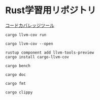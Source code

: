# Rust学習用リポジトリ

[コードカバレッジツール](https://github.com/taiki-e/cargo-llvm-cov)  

```
cargo llvm-cov run
```


```
cargo llvm-cov --open
```

```
rustup component add llvm-tools-preview
cargo install cargo-llvm-cov
```

```
cargo bench
```

```
cargo doc
```

```
cargo fmt
```

```
cargo clippy
```